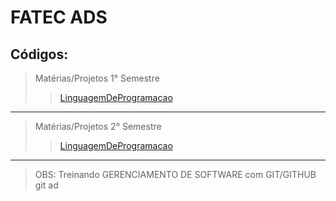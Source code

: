 # FATEC ADS
## Códigos:
> Matérias/Projetos 1° Semestre
>> [LinguagemDeProgramacao](LinguagemDeProgramacao)
------
> Matérias/Projetos 2° Semestre
>> [LinguagemDeProgramacao](LinguagemDeProgramacao)
------

> OBS: Treinando GERENCIAMENTO DE SOFTWARE com GIT/GITHUB
git ad